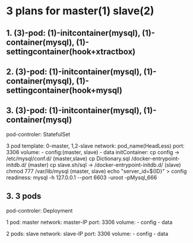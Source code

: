 # 3 plans for master(1) slave(2)
## 1. (3)-pod: (1)-initcontainer(mysql), (1)-container(mysql), (1)-settingcontainer(hook+xtractbox)

## 2. (3)-pod: (1)-initcontainer(mysql), (1)-container(mysql), (1)-settingcontainer(hook+mysql)

## 3. (3)-pod: (1)-initcontainer(mysql), (1)-container(mysql)
pod-controler: StatefulSet

3 pod template: 0-master, 1,2-slave
    network: pod_name(HeadLess)
    port:
        3306
    volume:
        - config:(master, slave)
        - data
    initContainer:
        cp config -> /etc/mysql/conf.d/ (master,slave)
        cp Dictionary.sql /docker-entrypoint-initdb.d/ (master)
        cp slave.sh/sql -> /docker-entrypoint-initdb.d/ (slave)
        chmod 777 /var/lib/mysql (master, slave)
        echo "server_id=${ID}" > config
    readiness:
        mysql -h 127.0.0.1 --port 6603 -uroot -pMysql_666

## 3. 3 pods
pod-controler: Deployment

1 pod: master
    network: master-IP
    port: 3306
    volume: 
        - config
        - data

2 pods: slave
    network: slave-IP
    port: 3306
    volume:
        - config
        - data